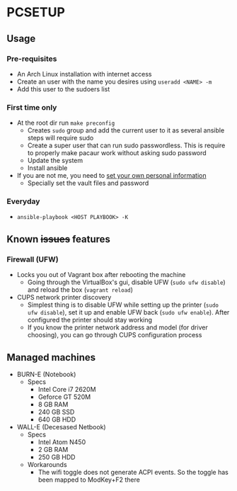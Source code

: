 # PCSETUP

## Usage

### Pre-requisites

* An Arch Linux installation with internet access
* Create an user with the name you desires using `useradd <NAME> -m`
* Add this user to the sudoers list

### First time only

* At the root dir run `make preconfig`
  - Creates `sudo` group and add the current user to it as several ansible steps will require sudo
  - Create a super user that can run sudo passwordless. This is require to properly make pacaur work without asking sudo password
  - Update the system
  - Install ansible
* If you are not me, you need to [set your own personal information](https://github.com/rafamanzo/pcsetup/wiki/Replace-my-personal-information-by-yours)
  - Specially set the vault files and password

### Everyday

* `ansible-playbook <HOST PLAYBOOK> -K`

## Known ~~issues~~ features

### Firewall (UFW)

* Locks you out of Vagrant box after rebooting the machine
  - Going through the VirtualBox's gui, disable UFW (`sudo ufw disable`) and reload the box (`vagrant reload`)
* CUPS network printer discovery
  - Simplest thing is to disable UFW while setting up the printer (`sudo ufw disable`), set it up and enable UFW back (`sudo ufw enable`). After configured the printer should stay working
  - If you know the printer network address and model (for driver choosing), you can go through CUPS configuration process

## Managed machines

* BURN-E (Notebook)
  - Specs
    * Intel Core i7 2620M
    * Geforce GT 520M
    * 8 GB RAM
    * 240 GB SSD
    * 640 GB HDD
* WALL-E (Decesased Netbook) 
  - Specs
    * Intel Atom N450
    * 2 GB RAM
    * 250 GB HDD
  - Workarounds
    * The wifi toggle does not generate ACPI events. So the toggle has been mapped to ModKey+F2 there
